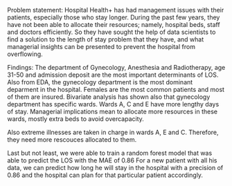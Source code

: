 Problem statement: 
Hospital Health+ has had management issues with their patients, especially those who stay longer. 
During the past few years, they have not been able to allocate their resources; namely, hospital 
beds, staff and doctors efficiently.
So they have sought the help of data scientists to find a solution to the length of stay problem that they have, 
and what managerial insights can be presented to prevent the hospital from overflowing. 

Findings:
The department of Gynecology, Anesthesia and Radiotherapy, age 31-50 and admission deposit are the most important determinants of LOS.
Also from EDA, the gynecology department is the most dominant deparment in the hospital.
Females are the most common patients and most of them are insured.
Bivariate analysis has shown also that gynecology department has specific wards.
Wards A, C and E have more lengthy days of stay.
Managerial implications mean to allocate more resources in these wards, mostly extra beds to avoid overcapacity.

Also extreme illnesses are taken in charge in wards A, E and C. Therefore, they need more rescouces allocated to them.

Last but not least, we were able to train a random forest model that was able to predict the LOS with the MAE of 0.86
For a new patient with all his data, we can predict how long he will stay in the hospital with a precision of 0.86 
and the hospital can plan for that particular patient accordingly.
